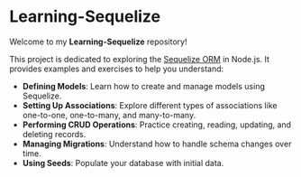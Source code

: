 # Learning-Sequelize

Welcome to my **Learning-Sequelize** repository!

This project is dedicated to exploring the [Sequelize ORM](https://sequelize.org/) in Node.js. It provides examples and exercises to help you understand:

- **Defining Models**: Learn how to create and manage models using Sequelize.
- **Setting Up Associations**: Explore different types of associations like one-to-one, one-to-many, and many-to-many.
- **Performing CRUD Operations**: Practice creating, reading, updating, and deleting records.
- **Managing Migrations**: Understand how to handle schema changes over time.
- **Using Seeds**: Populate your database with initial data.
